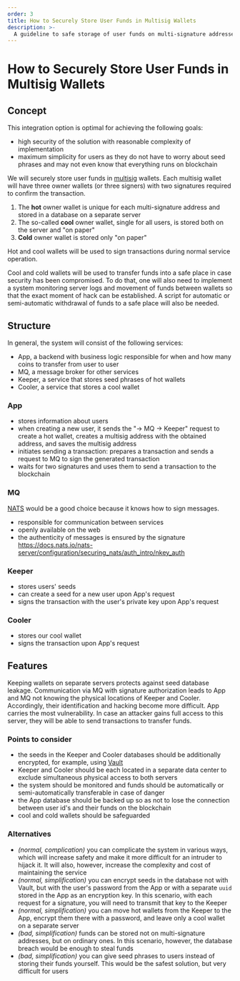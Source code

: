 ```yaml
---
order: 3
title: How to Securely Store User Funds in Multisig Wallets
description: >-
  A guideline to safe storage of user funds on multi-signature addresses.
---
```


# How to Securely Store User Funds in Multisig Wallets

## Concept
This integration option is optimal for achieving the following goals:
- high security of the solution with reasonable complexity of implementation
- maximum simplicity for users as they do not have to worry about seed phrases and may not even know that everything runs on blockchain

We will securely store user funds in [multisig](/docs#multisignatures) wallets. Each multisig wallet will have three owner wallets (or three signers) with two signatures required to confirm the transaction.

1. The **hot** owner wallet is unique for each multi-signature address and stored in a database on a separate server
2. The so-called **cool** owner wallet, single for all users, is stored both on the server and "on paper"
3. **Cold** owner wallet is stored only "on paper"

Hot and cool wallets will be used to sign transactions during normal service operation.

Cool and cold wallets will be used to transfer funds into a safe place in case security has been compromised. To do that, one will also need to implement a system monitoring server logs and movement of funds between wallets so that the exact moment of hack can be established. A script for automatic or semi-automatic withdrawal of funds to a safe place will also be needed.

## Structure
In general, the system will consist of the following services:
- App, a backend with business logic responsible for when and how many coins to transfer from user to user
- MQ, a message broker for other services
- Keeper, a service that stores seed phrases of hot wallets
- Cooler, a service that stores a cool wallet

### App
- stores information about users
- when creating a new user, it sends the "-> MQ -> Keeper" request to create a hot wallet, creates a multisig address with the obtained address, and saves the multisig address
- initiates sending a transaction: prepares a transaction and sends a request to MQ to sign the generated transaction
- waits for two signatures and uses them to send a transaction to the blockchain

### MQ
[NATS](https://docs.nats.io/whats_new_20) would be a good choice because it knows how to sign messages.
- responsible for communication between services
- openly available on the web
- the authenticity of messages is ensured by the signature https://docs.nats.io/nats-server/configuration/securing_nats/auth_intro/nkey_auth

### Keeper
- stores users' seeds
- can create a seed for a new user upon App's request
- signs the transaction with the user's private key upon App's request

### Cooler
- stores our cool wallet
- signs the transaction upon App's request

## Features
Keeping wallets on separate servers protects against seed database leakage.
Communication via MQ with signature authorization leads to App and MQ not knowing the physical locations of Keeper and Cooler. Accordingly, their identification and hacking become more difficult.
App carries the most vulnerability. In case an attacker gains full access to this server, they will be able to send transactions to transfer funds.

### Points to consider
- the seeds in the Keeper and Cooler databases should be additionally encrypted, for example, using [Vault](https://www.vaultproject.io)
- Keeper and Cooler should be each located in a separate data center to exclude simultaneous physical access to both servers
- the system should be monitored and funds should be automatically or semi-automatically transferable in case of danger
- the App database should be backed up so as not to lose the connection between user id's and their funds on the blockchain
- cool and cold wallets should be safeguarded

### Alternatives
- *(normal, complication)* you can complicate the system in various ways, which will increase safety and make it more difficult for an intruder to hijack it. It will also, however, increase the complexity and cost of maintaining the service
- *(normal, simplification)* you can encrypt seeds in the database not with Vault, but with the user's password from the App or with a separate `uuid` stored in the App as an encryption key. In this scenario, with each request for a signature, you will need to transmit that key to the Keeper
- *(normal, simplification)* you can move hot wallets from the Keeper to the App, encrypt them there with a password, and leave only a cool wallet on a separate server
- *(bad, simplification)* funds can be stored not on multi-signature addresses, but on ordinary ones. In this scenario, however, the database breach would be enough to steal funds
- *(bad, simplification)* you can give seed phrases to users instead of storing their funds yourself. This would be the safest solution, but very difficult for users
